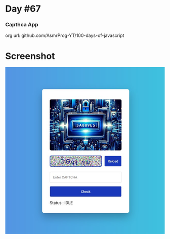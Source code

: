# Day #67

### Capthca App
org url: github.com/AsmrProg-YT/100-days-of-javascript

# Screenshot
![sc](./screenshot.jpg)
